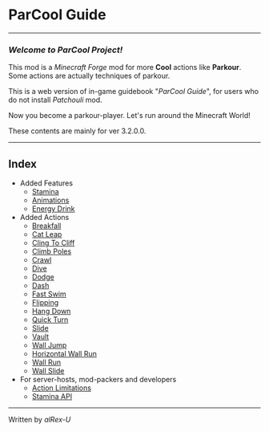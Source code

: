 # ParCool Guide

---

### *Welcome to ParCool Project!*

This mod is a *Minecraft Forge* mod for more **Cool** actions like **Parkour**.  
Some actions are actually techniques of parkour.

This is a web version of in-game guidebook "*ParCool Guide*", for users who do not install *Patchouli* mod.

Now you become a parkour-player. Let's run around the Minecraft World!

These contents are mainly for ver 3.2.0.0.

---

## Index

- Added Features
    - [Stamina](features/stamina.md)
    - [Animations](features/animations.md)
    - [Energy Drink](features/energy_drink.md)
- Added Actions
    - [Breakfall](actions/breakfall.md)
    - [Cat Leap](actions/catleap.md)
    - [Cling To Cliff](actions/cling_to_cliff.md)
    - [Climb Poles](actions/climb_poles.md)
    - [Crawl](actions/crawl.md)
    - [Dive](actions/dive.md)
    - [Dodge](actions/dodge.md)
    - [Dash](actions/dash.md)
    - [Fast Swim](actions/fast_swim.md)
    - [Flipping](actions/flipping.md)
    - [Hang Down](actions/hang_down.md)
    - [Quick Turn](actions/quick_turn.md)
    - [Slide](actions/slide.md)
    - [Vault](actions/vault.md)
    - [Wall Jump](actions/wall_jump.md)
    - [Horizontal Wall Run](actions/h_wall_run.md)
    - [Wall Run](actions/v_wall_run.md)
    - [Wall Slide](actions/wall_slide.md)
- For server-hosts, mod-packers and developers
    - [Action Limitations](for_developer/limitations.md)
    - [Stamina API](for_developer/stamina_api.md)

---
Written by *alRex-U*